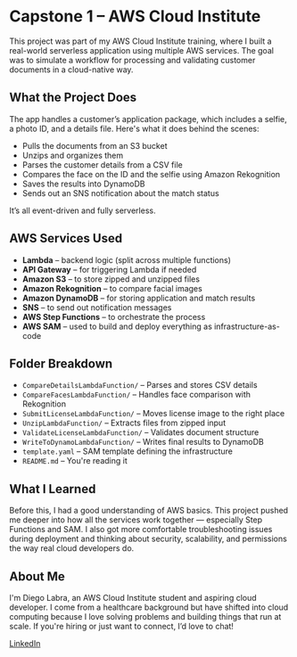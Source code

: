 # Capstone 1 – AWS Cloud Institute

This project was part of my AWS Cloud Institute training, where I built a real-world serverless application using multiple AWS services. The goal was to simulate a workflow for processing and validating customer documents in a cloud-native way.

## What the Project Does

The app handles a customer’s application package, which includes a selfie, a photo ID, and a details file. Here's what it does behind the scenes:

- Pulls the documents from an S3 bucket
- Unzips and organizes them
- Parses the customer details from a CSV file
- Compares the face on the ID and the selfie using Amazon Rekognition
- Saves the results into DynamoDB
- Sends out an SNS notification about the match status

It’s all event-driven and fully serverless.

## AWS Services Used

- **Lambda** – backend logic (split across multiple functions)
- **API Gateway** – for triggering Lambda if needed
- **Amazon S3** – to store zipped and unzipped files
- **Amazon Rekognition** – to compare facial images
- **Amazon DynamoDB** – for storing application and match results
- **SNS** – to send out notification messages
- **AWS Step Functions** – to orchestrate the process
- **AWS SAM** – used to build and deploy everything as infrastructure-as-code

## Folder Breakdown

- `CompareDetailsLambdaFunction/` – Parses and stores CSV details
- `CompareFacesLambdaFunction/` – Handles face comparison with Rekognition
- `SubmitLicenseLambdaFunction/` – Moves license image to the right place
- `UnzipLambdaFunction/` – Extracts files from zipped input
- `ValidateLicenseLambdaFunction/` – Validates document structure
- `WriteToDynamoLambdaFunction/` – Writes final results to DynamoDB
- `template.yaml` – SAM template defining the infrastructure
- `README.md` – You're reading it

## What I Learned

Before this, I had a good understanding of AWS basics. This project pushed me deeper into how all the services work together — especially Step Functions and SAM. I also got more comfortable troubleshooting issues during deployment and thinking about security, scalability, and permissions the way real cloud developers do.

## About Me

I'm Diego Labra, an AWS Cloud Institute student and aspiring cloud developer. I come from a healthcare background but have shifted into cloud computing because I love solving problems and building things that run at scale. If you're hiring or just want to connect, I’d love to chat!

[LinkedIn](https://www.linkedin.com/in/diegolabra8310) 
